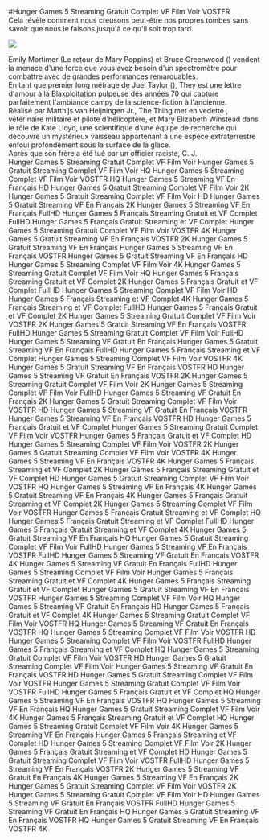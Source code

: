 #Hunger Games 5 Streaming Gratuit Complet VF Film Voir VOSTFR  
Cela révèle comment nous creusons peut-être nos propres tombes sans savoir que nous le faisons jusqu'à ce qu'il soit trop tard.  
  
[![](https://i.imgur.com/qSNzIqt.png)](https://movie.rssnews.media/UgihvWgGe.php)  
  
Emily Mortimer (Le retour de Mary Poppins) et Bruce Greenwood () vendent la menace d'une force que vous avez besoin d'un spectromètre pour combattre avec de grandes performances remarquables.  
En tant que premier long métrage de Juel Taylor (), They  est une lettre d'amour à la Blaxploitation pulpeuse des années 70 qui capture parfaitement l'ambiance campy de la science-fiction à l'ancienne.  
Réalisé par Matthijs van Heijningen Jr., The Thing met en vedette , vétérinaire militaire et pilote d'hélicoptère, et Mary Elizabeth Winstead dans le rôle de Kate Lloyd, une scientifique d'une équipe de recherche  qui découvre un mystérieux vaisseau appartenant à une espèce extraterrestre enfoui profondément sous la surface de la glace.  
Après que son frère a été tué par un officier raciste, C. J.  
Hunger Games 5 Streaming Gratuit Complet VF Film Voir
Hunger Games 5 Gratuit Streaming Complet VF Film Voir HQ
Hunger Games 5 Streaming Complet VF Film Voir VOSTFR HQ
Hunger Games 5 Streaming VF En Français HD
Hunger Games 5 Gratuit Streaming Complet VF Film Voir 2K
Hunger Games 5 Gratuit Streaming Complet VF Film Voir HD
Hunger Games 5 Gratuit Streaming VF En Français 2K
Hunger Games 5 Streaming VF En Français FullHD
Hunger Games 5 Français Streaming Gratuit et VF Complet FullHD
Hunger Games 5 Français Gratuit Streaming et VF Complet
Hunger Games 5 Streaming Gratuit Complet VF Film Voir VOSTFR 4K
Hunger Games 5 Gratuit Streaming VF En Français VOSTFR 2K
Hunger Games 5 Gratuit Streaming VF En Français
Hunger Games 5 Streaming VF En Français VOSTFR
Hunger Games 5 Gratuit Streaming VF En Français HD
Hunger Games 5 Streaming Complet VF Film Voir 4K
Hunger Games 5 Streaming Gratuit Complet VF Film Voir HQ
Hunger Games 5 Français Streaming Gratuit et VF Complet 2K
Hunger Games 5 Français Gratuit et VF Complet FullHD
Hunger Games 5 Streaming Complet VF Film Voir HD
Hunger Games 5 Français Streaming et VF Complet 4K
Hunger Games 5 Français Streaming et VF Complet FullHD
Hunger Games 5 Français Gratuit et VF Complet 2K
Hunger Games 5 Streaming Gratuit Complet VF Film Voir VOSTFR 2K
Hunger Games 5 Gratuit Streaming VF En Français VOSTFR FullHD
Hunger Games 5 Streaming Gratuit Complet VF Film Voir FullHD
Hunger Games 5 Streaming VF Gratuit En Français
Hunger Games 5 Gratuit Streaming VF En Français FullHD
Hunger Games 5 Français Streaming et VF Complet
Hunger Games 5 Streaming Complet VF Film Voir VOSTFR 4K
Hunger Games 5 Gratuit Streaming VF En Français VOSTFR HD
Hunger Games 5 Streaming VF Gratuit En Français VOSTFR 2K
Hunger Games 5 Streaming Gratuit Complet VF Film Voir 2K
Hunger Games 5 Streaming Complet VF Film Voir FullHD
Hunger Games 5 Streaming VF Gratuit En Français 2K
Hunger Games 5 Gratuit Streaming Complet VF Film Voir VOSTFR HD
Hunger Games 5 Streaming VF Gratuit En Français VOSTFR
Hunger Games 5 Streaming VF En Français VOSTFR HD
Hunger Games 5 Français Gratuit et VF Complet
Hunger Games 5 Streaming Gratuit Complet VF Film Voir VOSTFR
Hunger Games 5 Français Gratuit et VF Complet HD
Hunger Games 5 Streaming Complet VF Film Voir VOSTFR 2K
Hunger Games 5 Gratuit Streaming Complet VF Film Voir VOSTFR 4K
Hunger Games 5 Streaming VF En Français VOSTFR 4K
Hunger Games 5 Français Streaming et VF Complet 2K
Hunger Games 5 Français Streaming Gratuit et VF Complet HD
Hunger Games 5 Gratuit Streaming Complet VF Film Voir VOSTFR HQ
Hunger Games 5 Streaming VF En Français 4K
Hunger Games 5 Gratuit Streaming VF En Français 4K
Hunger Games 5 Français Gratuit Streaming et VF Complet 2K
Hunger Games 5 Streaming Complet VF Film Voir VOSTFR
Hunger Games 5 Français Gratuit Streaming et VF Complet HQ
Hunger Games 5 Français Gratuit Streaming et VF Complet FullHD
Hunger Games 5 Français Gratuit Streaming et VF Complet 4K
Hunger Games 5 Gratuit Streaming VF En Français HQ
Hunger Games 5 Gratuit Streaming Complet VF Film Voir FullHD
Hunger Games 5 Streaming VF En Français VOSTFR FullHD
Hunger Games 5 Streaming VF Gratuit En Français VOSTFR 4K
Hunger Games 5 Streaming VF Gratuit En Français FullHD
Hunger Games 5 Streaming Complet VF Film Voir
Hunger Games 5 Français Streaming Gratuit et VF Complet 4K
Hunger Games 5 Français Streaming Gratuit et VF Complet
Hunger Games 5 Gratuit Streaming VF En Français VOSTFR
Hunger Games 5 Streaming Complet VF Film Voir HQ
Hunger Games 5 Streaming VF Gratuit En Français HD
Hunger Games 5 Français Gratuit et VF Complet 4K
Hunger Games 5 Streaming Gratuit Complet VF Film Voir VOSTFR HQ
Hunger Games 5 Streaming VF Gratuit En Français VOSTFR HQ
Hunger Games 5 Streaming Complet VF Film Voir VOSTFR HD
Hunger Games 5 Streaming Complet VF Film Voir VOSTFR FullHD
Hunger Games 5 Français Streaming et VF Complet HQ
Hunger Games 5 Streaming Gratuit Complet VF Film Voir VOSTFR HD
Hunger Games 5 Gratuit Streaming Complet VF Film Voir
Hunger Games 5 Streaming VF Gratuit En Français VOSTFR HD
Hunger Games 5 Gratuit Streaming Complet VF Film Voir VOSTFR
Hunger Games 5 Streaming Gratuit Complet VF Film Voir VOSTFR FullHD
Hunger Games 5 Français Gratuit et VF Complet HQ
Hunger Games 5 Streaming VF En Français VOSTFR HQ
Hunger Games 5 Streaming VF En Français HQ
Hunger Games 5 Gratuit Streaming Complet VF Film Voir 4K
Hunger Games 5 Français Streaming Gratuit et VF Complet HQ
Hunger Games 5 Streaming Gratuit Complet VF Film Voir 4K
Hunger Games 5 Streaming VF En Français
Hunger Games 5 Français Streaming et VF Complet HD
Hunger Games 5 Streaming Complet VF Film Voir 2K
Hunger Games 5 Français Gratuit Streaming et VF Complet HD
Hunger Games 5 Gratuit Streaming Complet VF Film Voir VOSTFR FullHD
Hunger Games 5 Streaming VF En Français VOSTFR 2K
Hunger Games 5 Streaming VF Gratuit En Français 4K
Hunger Games 5 Streaming VF En Français 2K
Hunger Games 5 Gratuit Streaming Complet VF Film Voir VOSTFR 2K
Hunger Games 5 Streaming Gratuit Complet VF Film Voir HD
Hunger Games 5 Streaming VF Gratuit En Français VOSTFR FullHD
Hunger Games 5 Streaming VF Gratuit En Français HQ
Hunger Games 5 Gratuit Streaming VF En Français VOSTFR HQ
Hunger Games 5 Gratuit Streaming VF En Français VOSTFR 4K